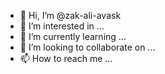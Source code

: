 - 👋 Hi, I’m @zak-ali-avask
- 👀 I’m interested in ...
- 🌱 I’m currently learning ...
- 💞️ I’m looking to collaborate on ...
- 📫 How to reach me ...

<!---
zak-ali-avask/zak-ali-avask is a ✨ special ✨ repository because its `README.md` (this file) appears on your GitHub profile.
You can click the Preview link to take a look at your changes.
--->
